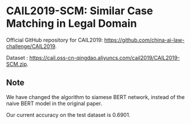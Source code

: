 # CAIL2019-SCM: Similar Case Matching in Legal Domain

Official GitHub repository for CAIL2019: https://github.com/china-ai-law-challenge/CAIL2019.

Dataset : https://cail.oss-cn-qingdao.aliyuncs.com/cail2019/CAIL2019-SCM.zip.

## Note

We have changed the algorithm to siamese BERT network, instead of the naive BERT model in the original paper.

Our current accuracy on the test dataset is 0.6901.

